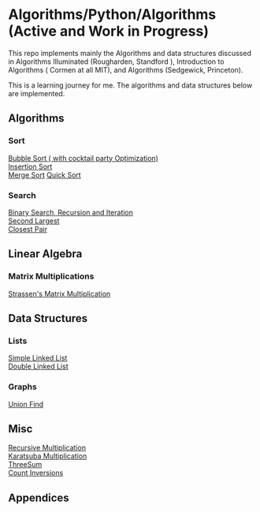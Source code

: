 # Algorithms/Python/Algorithms (Active and Work in Progress) 
This repo implements mainly the Algorithms and data structures discussed in Algorithms Illuminated (Rougharden, Standford ), Introduction to Algorithms ( Cormen at all  MIT), and Algorithms (Sedgewick, Princeton).

This is a learning journey for me. The algorithms and data structures below are implemented. 

## Algorithms 
### Sort
[Bubble Sort ( with cocktail party Optimization)](Python/Algorithms/Sort.py)  
[Insertion Sort](Python/Algorithms/Sort.py)    
[Merge Sort](Python/Algorithms/Sort.py) 
[Quick Sort](Python/Algorithms/Sort.py)

### Search
[Binary Search, Recursion and Iteration](Python/Algorithms/Search/Search.py)  
[Second Largest](Python/Algorithms/Search.py)  
[Closest Pair](Python/Algorithms/Search.py)

## Linear Algebra
### Matrix Multiplications 
[Strassen's Matrix Multiplication](Python/Algorithms/MatMul.py)

## Data Structures
### Lists
[Simple Linked List](Python/DataStructures/List/LinkedList.py)  
[Double Linked List](Python/DataStructures/Lists/DoubeLinkedList.py)
### Graphs 
[Union Find](Python/DataStructures/Graphs/UnionFind/UnionFind.py)

## Misc
[Recursive Multiplication](Python/Algorithms/RecursiveIntegerMultiplication.py)  
[Karatsuba Multiplication](Python/Algorithms/RecursiveIntegerMultiplication.py)  
[ThreeSum](Python/Algorithms/Search.py)  
[Count Inversions](Python/Algorithms/CountInversions.py)
## Appendices 
### 


 
